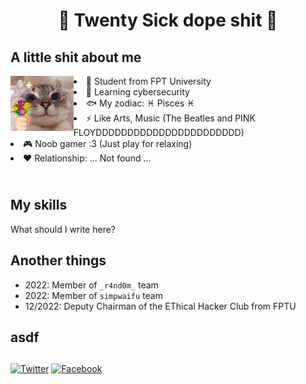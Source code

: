 <h1 align="center">🤘 Twenty Sick dope shit 🤘</h1>

<h2 align="left">A little shit about me</h2>
<img align="left" src="https://github.com/TwentySick/TwentySick/blob/776c8cef8d9019bc9e1da43247f6d58e3d856444/Image.jpg" width=20% height=20%>
<li>🏫 Student from FPT University</li>
<li>🌱 Learning cybersecurity</li>
<li> 🐟 My zodiac: ♓ Pisces ♓</li>
<li>⚡ Like Arts, Music (The Beatles and PINK FLOYDDDDDDDDDDDDDDDDDDDDDDD)</li>
<li>🎮 Noob gamer :3 (Just play for relaxing)</li>
<li>♥ Relationship: ... Not found ...

<h2 align="left"><br>My skills</h2>
<p> What should I write here?</p>

<h2> Another things </h2>
 
 - 2022: Member of `_r4nd0m_` team
 - 2022: Member of `simpwaifu` team
 - 12/2022: Deputy Chairman of the EThical Hacker Club from FPTU
  
<h2 align="left"> asdf </h2>
 
##
[![Twitter](https://img.shields.io/badge/-Twitter-08a0e9?logo=twitter&logoColor=e8f5fd&style=flat)](https://www.youtube.com/watch?v=dQw4w9WgXcQ&ab_channel=RickAstley)
[![Facebook](https://img.shields.io/badge/-Facebook-4267b3?logo=facebook&logoColor=e9ebee&style=flat)](https://www.youtube.com/watch?v=dQw4w9WgXcQ&ab_channel=RickAstley)
